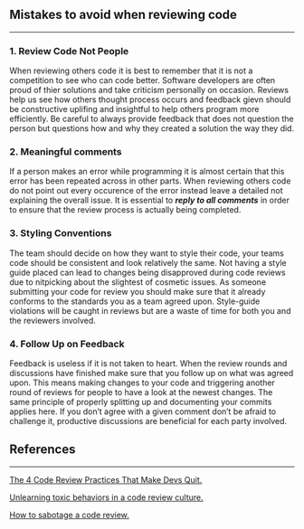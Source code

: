 ## Mistakes to avoid when reviewing code 

____

### 1. Review Code Not People

When reviewing others code it is best to remember that it is not a competition to see who can code better. Software developers are often proud of thier solutions and take criticism personally on occasion. Reviews help us see how others thought process occurs and feedback gievn should be constructive uplifing and insightful to help others program more efficiently. Be careful to always provide feedback that does not question the person but questions how and why they created a solution the way they did.

### 2. Meaningful comments
If a person makes an error while programming it is almost certain that this error has been repeated across in other parts. When reviewing others code do not point out every occurence of the error instead leave a detailed not explaining the overall issue. It is essential to _**reply to all comments**_ in order to ensure that the review process is actually being completed. 

### 3. Styling Conventions
The team should decide on how they want to style their code, your teams code should be consistent and look relatively the same. Not having a style guide placed can lead to changes being disapproved during code reviews due to nitpicking about the slightest of cosmetic issues. As someone submitting your code for review you should make sure that it already conforms to the standards you as a team agreed upon. Style-guide violations will be caught in reviews but are a waste of time for both you and the reviewers involved.

### 4. Follow Up on Feedback
Feedback is useless if it is not taken to heart. When the review rounds and discussions have finished make sure that you follow up on what was agreed upon. This means making changes to your code and triggering another round of reviews for people to have a look at the newest changes. The same principle of properly splitting up and documenting your commits applies here. If you don’t agree with a given comment don’t be afraid to challenge it, productive discussions are beneficial for each party involved.

## References

____


[The 4 Code Review Practices That Make Devs Quit.](https://blog.submain.com/code-review-practices/)

[Unlearning toxic behaviors in a code review culture.](https://medium.com/@sandya.sankarram/unlearning-toxic-behaviors-in-a-code-review-culture-b7c295452a3c)

[How to sabotage a code review.](https://techbeacon.com/app-dev-testing/how-sabotage-code-review)